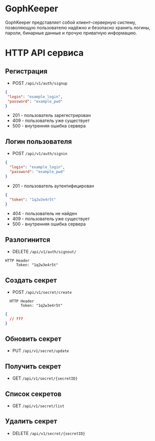 # GophKeeper

GophKeeper представляет собой клиент-серверную систему, 
позволяющую пользователю надёжно и безопасно хранить логины, 
пароли, бинарные данные и прочую приватную информацию.


# HTTP API сервиса

## Регистрация
- POST `/api/v1/auth/signup`
 ```json
{
  "login": "example_login",
  "password": "example_pwd"
}
```
- 201 - пользователь зарегестрирован
- 409 - пользователь уже существует
- 500 - внутренняя ошибка сервера

## Логин пользователя
- POST `/api/v1/auth/signin`
```json
{
  "login": "example_login",
  "password": "example_pwd"
}
```
- 201 - пользователь аутентифицирован
```json
{
  "token": "1q2w3e4r5t"
}
```
- 404 - пользователь не найден
- 409 - пользователь уже существует
- 500 - внутренняя ошибка сервера

## Разлогинится
- DELETE `/api/v1/auth/signout/`
```
HTTP Header 
     Token: "1q2w3e4r5t"
```

## Создать секрет
- POST `/api/v1/secret/create`
```
  HTTP Header 
       Token: "1q2w3e4r5t"
```
```json
{
  // ???
}
```
## Обновить секрет
- PUT `/api/v1/secret/update`

## Получить секрет
- GET `/api/v1/secret/{secretID}`

## Список секретов
- GET `/api/v1/secret/list`

##  Удалить секрет
- DELETE `/api/v1/secret/{secretID}`